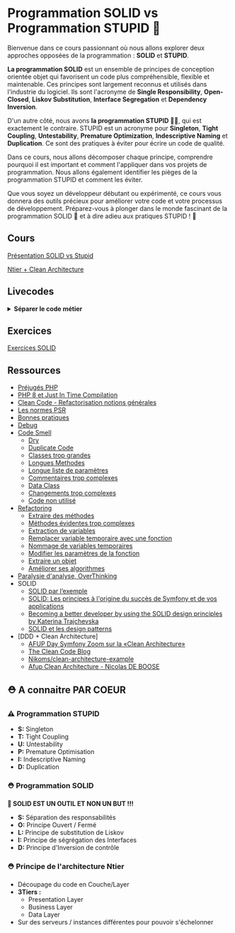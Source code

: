 # Programmation SOLID vs Programmation STUPID 🚀

Bienvenue dans ce cours passionnant où nous allons explorer deux approches opposées de la programmation : **SOLID** et **STUPID**. 

**La programmation SOLID** est un ensemble de principes de conception orientée objet qui favorisent un code plus compréhensible, flexible et maintenable. Ces principes sont largement reconnus et utilisés dans l'industrie du logiciel. Ils sont l'acronyme de **Single Responsibility**, **Open-Closed**, **Liskov Substitution**, **Interface Segregation** et **Dependency Inversion**.

D'un autre côté, nous avons **la programmation STUPID 🙅‍♂️**, qui est exactement le contraire. STUPID est un acronyme pour **Singleton**, **Tight Coupling**, **Untestability**, **Premature Optimization**, **Indescriptive Naming** et **Duplication**. Ce sont des pratiques à éviter pour écrire un code de qualité.

Dans ce cours, nous allons décomposer chaque principe, comprendre pourquoi il est important et comment l'appliquer dans vos projets de programmation. Nous allons également identifier les pièges de la programmation STUPID et comment les éviter.

Que vous soyez un développeur débutant ou expérimenté, ce cours vous donnera des outils précieux pour améliorer votre code et votre processus de développement. Préparez-vous à plonger dans le monde fascinant de la programmation SOLID :muscle: et à dire adieu aux pratiques STUPID ! 🚫

## Cours
[Présentation SOLID vs Stupid](https://docs.google.com/presentation/d/12pJqlgKcQk1-v65I_ifbRRzJGlwcG3cw0hy3A9p619U/edit?usp=sharing)

[Ntier + Clean Architecture](https://docs.google.com/presentation/d/1NQWhYr5Y7tRikUP4DuvCoVVzAakeTdboNDvciyO5rMM/edit#slide=id.p)
## Livecodes
<details>
  
  <summary><b>Séparer le code métier</b></summary>
  
  ```php

  abstract class EloquentRepository implements RepositoryInterface{
      protected string $model = '';
      
      public function setModel($model){
          $this->model = $model;
      }
      
      public function transform(object $data){
          return (array) $data;
      }      
  }

  class QuestionEloquentRepository extends EloquentRepository implements RepositoryInterface
  {
        
      /*PLEIN D'AUTRES METHODES COMMUNES AUX DEUX REPOSITORIES*/
        
      public function save($data)
      {
          //does something
      }
  }

  class AnswerEloquentRepository extends EloquentRepository implements RepositoryInterface
  {

      /*PLEIN D'AUTRES METHODES COMMUNES AUX DEUX REPOSITORIES*/

      public function save($data)
      {
          //does something
      }
  }

  // ARCHI AUTRE FRAMEWORK

  abstract class DoctrineRepository implements RepositoryInterface{}

  class QuestionDoctrineRepository extends DoctrineRepository implements RepositoryInterface
  {
      /*PLEIN D'AUTRES METHODES COMMUNES AUX DEUX REPOSITORIES*/      
      public function save($data)
      {
          //does something
      }
  }

  class AnswerDoctrineRepository extends DoctrineRepository implements RepositoryInterface
  {
      /*PLEIN D'AUTRES METHODES COMMUNES AUX DEUX REPOSITORIES*/
      public function save($data)
      {
          //does something
      }
  }

  //--- DANS MON CONTROLLER ARCHI
  $question = new Question();

  //Si archi Laravel
  $question->save(new QuestionEloquentRepository);

  //Si archi doctrine
  $question->save(new QuestionDoctrineRepository);

  //--- CODE METIER - CODE BUSINESS - CODE DOMAIN

  interface RepositoryInterface{
      public function save();
  }

  class Question 
  {
      public function save(RepositoryInterface $repository)
      {
          $repository->save($this);
      }
  }
  ```
</details>

## Exercices
[Exercices SOLID](https://github.com/G404-CDA/Exercices-SOLID/tree/master)

## Ressources

 - [Préjugés PHP](https://www.youtube.com/watch?v=US9JCsnAVTU)
 - [PHP 8 et Just In Time Compilation](https://www.youtube.com/watch?v=g3RPYtwP1jk)
 - [Clean Code - Refactorisation notions générales](https://refactoring.guru/refactoring/what-is-refactoring)
 - [Les normes PSR](https://www.youtube.com/watch?v=6t-CnYHkGTs)
 - [Bonnes pratiques](https://tainix.fr/article-technique/Bonnes-pratiques-PHP-1-un-code-propre-qui-respecte-les-standards)
 - [Debug](https://blog.jetbrains.com/phpstorm/2018/11/php-cs-fixer-support/)
 - [Code Smell](https://refactoring.guru/refactoring/smells) 
      - [Dry](https://thevaluable.dev/dry-principle-cost-benefit-example/)
      - [Duplicate Code](https://refactoring.guru/smells/duplicate-code)
      - [Classes trop grandes](https://refactoring.guru/smells/large-class)
      - [Longues Methodes](https://refactoring.guru/smells/long-method)
      - [Longue liste de paramètres](https://refactoring.guru/smells/long-parameter-list)
      - [Commentaires trop complexes](https://refactoring.guru/smells/comments)
      - [Data Class](https://refactoring.guru/smells/data-class)
      - [Changements trop complexes](https://refactoring.guru/smells/divergent-change)
      - [Code non utilisé](https://refactoring.guru/smells/speculative-generality)
 - [Refactoring]()
      - [Extraire des méthodes](https://refactoring.guru/extract-method)
      - [Méthodes évidentes trop complexes](https://refactoring.guru/inline-method)
      - [Extraction de variables](https://refactoring.guru/extract-variable)
      - [Remplacer variable temporaire avec une fonction](https://refactoring.guru/replace-temp-with-query)
      - [Nommage de variables temporaires](https://refactoring.guru/split-temporary-variable)
      - [Modifier les paramètres de la fonction](https://refactoring.guru/remove-assignments-to-parameters)
      - [Extraire un objet](https://refactoring.guru/replace-method-with-method-object)
      - [Améliorer ses algorithmes](https://refactoring.guru/substitute-algorithm)
  - [Paralysie d'analyse, OverThinking](https://en.wikipedia.org/wiki/Analysis_paralysis)
  - SOLID
    - [SOLID par l’exemple](https://medium.com/@bdelespierre/solid-par-l-exemple-bdef268fcd36)
    - [SOLID: Les principes à l'origine du succès de Symfony et de vos applications](https://www.youtube.com/watch?v=1a50ZzQUUps)
    - [Becoming a better developer by using the SOLID design principles by Katerina Trajchevska](https://www.youtube.com/watch?v=rtmFCcjEgEw)
    - [SOLID et les design patterns](https://openclassrooms.com/fr/courses/7415611-ecrivez-du-php-maintenable-avec-les-principes-solid-et-les-design-patterns?archived-source=6031956)
  - [DDD + Clean Architecture]
    - [AFUP Day Symfony Zoom sur la «Clean Architecture»](https://www.youtube.com/watch?v=k-bb_DwRDwQ)
    - [The Clean Code Blog](https://blog.cleancoder.com/uncle-bob/2012/08/13/the-clean-architecture.html)
    - [Nikoms/clean-architecture-example](https://github.com/Nikoms/clean-architecture-example)
    - [Afup Clean Architecture - Nicolas DE BOOSE](https://www.youtube.com/watch?v=2H1rdx3al_8)
## ⛑️ A connaitre PAR COEUR

### ⚠️ Programmation STUPID
 - **S:** Singleton
 - **T:** Tight Coupling
 - **U:** Untestability
 - **P:** Premature Optimisation
 - **I:** Indescriptive Naming
 - **D:** Duplication

### ⛑️ Programmation SOLID
  **🎯 SOLID EST UN OUTIL ET NON UN BUT !!!**

 - **S:** Séparation des responsabilités
 - **O:** Principe Ouvert / Fermé
 - **L:** Principe de substitution de Liskov
 - **I:** Principe de ségrégation des Interfaces
 - **D:** Principe d'Inversion de contrôle

### ⛑️ Principe de l'architecture Ntier
 - Découpage du code en Couche/Layer
 - **3Tiers :** 
   - Presentation Layer 
   - Business Layer 
   - Data Layer
 - Sur des serveurs / instances différentes pour pouvoir s'échelonner
